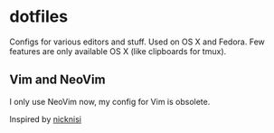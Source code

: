 # dotfiles
Configs for various editors and stuff. Used on OS X and Fedora. Few features are only available OS X (like clipboards for tmux).

## Vim and NeoVim
I only use NeoVim now, my config for Vim is obsolete.


Inspired by [nicknisi](https://github.com/nicknisi/dotfiles)
